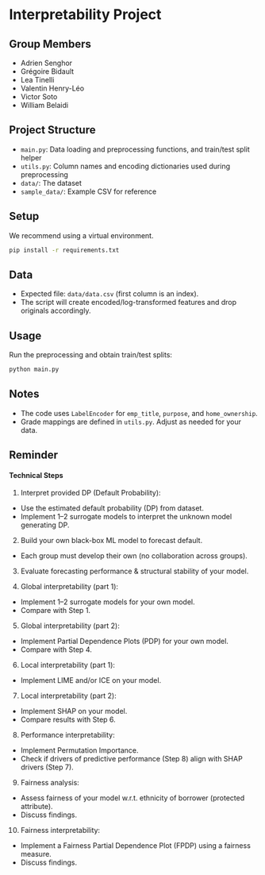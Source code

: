 # Interpretability Project

## Group Members
- Adrien Senghor
- Grégoire Bidault
- Lea Tinelli
- Valentin Henry-Léo
- Victor Soto
- William Belaidi

## Project Structure
- `main.py`: Data loading and preprocessing functions, and train/test split helper
- `utils.py`: Column names and encoding dictionaries used during preprocessing
- `data/`: The dataset
- `sample_data/`: Example CSV for reference

## Setup
We recommend using a virtual environment.

```bash
pip install -r requirements.txt
```

## Data
- Expected file: `data/data.csv` (first column is an index).
- The script will create encoded/log-transformed features and drop originals accordingly.

## Usage
Run the preprocessing and obtain train/test splits:
```bash
python main.py
```

## Notes
- The code uses `LabelEncoder` for `emp_title`, `purpose`, and `home_ownership`.
- Grade mappings are defined in `utils.py`. Adjust as needed for your data.

## Reminder

#### Technical Steps

1. Interpret provided DP (Default Probability):
- Use the estimated default probability (DP) from dataset.
- Implement 1–2 surrogate models to interpret the unknown model generating DP.

2. Build your own black-box ML model to forecast default.
- Each group must develop their own (no collaboration across groups).

3. Evaluate forecasting performance & structural stability of your model.

4. Global interpretability (part 1):
- Implement 1–2 surrogate models for your own model.
- Compare with Step 1.

5. Global interpretability (part 2):
- Implement Partial Dependence Plots (PDP) for your own model.
- Compare with Step 4.

6. Local interpretability (part 1):
- Implement LIME and/or ICE on your model.

7. Local interpretability (part 2):
- Implement SHAP on your model.
- Compare results with Step 6.

8. Performance interpretability:
- Implement Permutation Importance.
- Check if drivers of predictive performance (Step 8) align with SHAP drivers (Step 7).

9. Fairness analysis:
- Assess fairness of your model w.r.t. ethnicity of borrower (protected attribute).
- Discuss findings.

10. Fairness interpretability:
- Implement a Fairness Partial Dependence Plot (FPDP) using a fairness measure.
- Discuss findings.